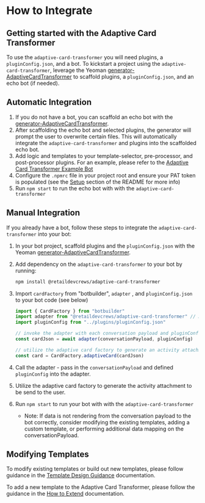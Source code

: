 # How to Integrate

## Getting started with the Adaptive Card Transformer

To use the `adaptive-card-transformer` you will need plugins, a `pluginConfig.json`, and a bot. To kickstart a project using the `adaptive-card-transformer`, leverage the Yeoman [generator-AdaptiveCardTransformer](https://github.com/retaildevcrews/generator-AdaptiveCardTransformer) to scaffold plugins, a `pluginConfig.json`, and an echo bot (if needed).

## Automatic Integration

1. If you do not have a bot, you can scaffold an echo bot with the [generator-AdaptiveCardTransformer](https://github.com/retaildevcrews/generator-AdaptiveCardTransformer).
1. After scaffolding the echo bot and selected plugins, the generator will prompt the user to overwrite certain files. This will automatically integrate the `adaptive-card-transformer` and plugins into the scaffolded echo bot.
1. Add logic and templates to your template-selector, pre-processor, and post-processor plugins. For an example, please refer to the [Adaptive Card Transformer Example Bot](https://github.com/retaildevcrews/AdaptiveCardTransformerExampleBot/tree/main/src)
1. Configure the `.npmrc` file in your project root and ensure your PAT token is populated (see the [Setup] section of the README for more info)
1. Run `npm start` to run the echo bot with with the `adaptive-card-transformer`

[setup]: ../README#setup

## Manual Integration

If you already have a bot, follow these steps to integrate the `adaptive-card-transformer` into your bot:

1. In your bot project, scaffold plugins and the `pluginConfig.json` with the Yeoman [generator-AdaptiveCardTransformer](https://github.com/retaildevcrews/generator-AdaptiveCardTransformer).
1. Add dependency on the `adaptive-card-transformer` to your bot by running:

   ```bash
   npm install @retaildevcrews/adaptive-card-transformer
   ```

1. Import `cardFactory` from "botbuilder", `adapter` , and `pluginConfig.json` to your bot code (see below)

   ```ts
   import { CardFactory } from "botbuilder"
   import adapter from "@retaildevcrews/adaptive-card-transformer" // Adaptive Card Transformer Package
   import pluginConfig from "../plugins/pluginConfig.json"

   // invoke the adapter with each conversation payload and pluginConfig which identifies which plugins to use
   const cardJson = await adapter(conversationPayload, pluginConfig)

   // utilize the adaptive card factory to generate an activity attachment which is ready to be sent to the user (replied by the bot)
   const card = CardFactory.adaptiveCard(cardJson)
   ```

1. Call the adapter - pass in the `conversationPayload` and defined `pluginConfig` into the adapter.
1. Utilize the adaptive card factory to generate the activity attachment to be send to the user.
1. Run `npm start` to run your bot with with the `adaptive-card-transformer`
   - Note: If data is not rendering from the conversation payload to the bot correctly, consider modifying the existing templates, adding a custom template, or performing additional data mapping on the conversationPayload.

## Modifying Templates

To modify existing templates or build out new templates, please follow guidance in the [Template Design Guidance] documentation.

To add a new template to the Adaptive Card Transformer, please follow the guidance in the [How to Extend] documentation.

[how to extend]: ./docs/HowToExtend.md

[Template Design Guidance]: [./docs/TemplateDesignGuidance.md]
